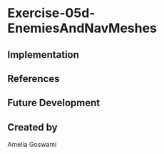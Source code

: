 # Exercise-05d-EnemiesAndNavMeshes


## Implementation

## References

## Future Development

## Created by
Amelia Goswami
